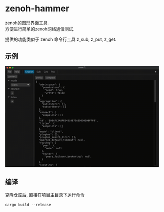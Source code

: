 # zenoh-hammer

zenoh的图形界面工具.    
方便进行简单的zenoh网络通信测试.

提供的功能类似于 zenoh 命令行工具 z_sub, z_put, z_get.


## 示例

<img src="media/example.gif">

## 编译

克隆仓库后, 直接在项目主目录下运行命令

```shell
cargo build --release
```
